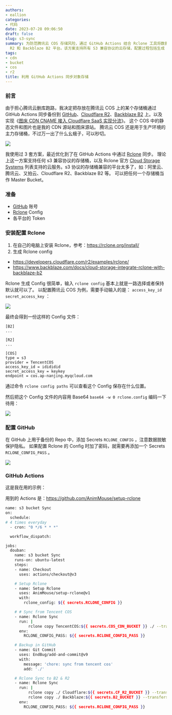 ```yaml
---
authors:
- eallion
categories:
- 代码
date: 2023-07-28 09:06:50
draft: false
slug: s3-sync
summary: 为防范腾讯云 COS 存储风险，通过 GitHub Actions 结合 Rclone 工具将数据同步备份至 GitHub、Cloudflare
  R2 和 Backblaze B2 平台。该方案支持所有 S3 兼容协议的云存储，配置过程包括生成 Rclone 加密配置文件并上传至 GitHub Secrets，最终实现自动化定时同步与多平台冗余容灾。
tags:
- cdn
- bucket
- cos
- r2
title: 利用 GitHub Actions 同步对象存储
---
```

### 前言

由于担心腾讯云删库跑路，我决定把存放在腾讯云 COS 上的某个存储桶通过 GitHub Actions 同步备份到 [GitHub](https://github.com/eallion/static)、[Cloudflare R2](https://www.cloudflare.com/developer-platform/r2/)、[Backblaze B2](https://www.backblaze.com/cloud-storage) 上。以及实现《[图床 CDN CNAME 接入 Cloudflare SaaS 实现分流](https://eallion.com/cdn-cname-cloudflare/)》。
这个 COS 中的静态文件和图片也是我的 CDN 源站和图床源站。
腾讯云 COS 还是用于生产环境的主力存储桶，不过万一出了什么幺蛾子，可以秒切。

![](/assets/images/posts/2023/07/s3-sync-workflow.png)

我使用过 3 套方案，最近优化到了在 GitHub Actions 中通过 [Rclone](https://rclone.org/) 同步。
理论上这一方案支持任何 s3 兼容协议的存储桶，以及 Rclone 官方 [Cloud Storage Systems](https://rclone.org/overview/) 列表支持的云服务。s3 协议的存储桶兼容的平台太多了，如：阿里云、腾讯云、又拍云、Cloudflare R2、Backblaze B2 等。
可以把任何一个存储桶当作 Master Bucket。

### 准备

- [GitHub](https://github.com/) 账号
- [Rclone](https://rclone.org/) Config
- 各平台的 Token

### 安装配置 Rclone

1. 在自己的电脑上安装 Rclone，参考：<https://rclone.org/install/>
2. 生成 Rclone config

- https://developers.cloudflare.com/r2/examples/rclone/
- https://www.backblaze.com/docs/cloud-storage-integrate-rclone-with-backblaze-b2

Rclone 生成 Config 很简单，输入 `rclone config` 基本上就是一路选择或者保持默认就可以了。
以配置腾讯云 COS 为例，需要手动输入的是： `access_key_id` `secret_access_key` ：

![](/assets/images/posts/2023/07/rclone_config.gif)

最终会得到一份这样的 Config 文件：

```
[B2]
...

[R2]
...

[COS]
type = s3
provider = TencentCOS
access_key_id = idididid
secret_access_key = keykey
endpoint = cos.ap-nanjing.myqcloud.com
```

通过命令 `rclone config paths` 可以查看这个 Config 保存在什么位置。

然后把这个 Config 文件的内容用 Base64 `base64 -w 0 rclone.config` 编码一下待用：

![](/assets/images/posts/2023/07/rclone_config_base64.png)

### 配置 GitHub

在 GitHub 上用于备份的 Repo 中，添加 Secrets `RCLONE_CONFIG` ，注意数据脱敏保护隐私。
如果配置 Rclone 的 Config 时加了密码，就需要再添加一个 Secrets `RCLONE_CONFIG_PASS` 。

![](/assets/images/posts/2023/07/secret_rclone_config.png)

### GitHub Actions

这是我在用的示例：

用到的 Actions 是：<https://github.com/AnimMouse/setup-rclone>

```bash
name: s3 bucket Sync
on:
  schedule:
# 4 times everyday
  - cron: "0 */6 * * *"

  workflow_dispatch:

jobs:
  douban:
    name: s3 bucket Sync 
    runs-on: ubuntu-latest
    steps:
    - name: Checkout
      uses: actions/checkout@v3

    # Setup Rclone
    - name: Setup Rclone
      uses: AnimMouse/setup-rclone@v1
      with:
        rclone_config: ${{ secrets.RCLONE_CONFIG }}

    # # Sync from Tencent COS
    - name: Rclone Sync 
      run: |
          rclone copy TencentCOS:${{ secrets.COS_CDN_BUCKET }} ./ --transfers=8 --checkers=16
      env:
        RCLONE_CONFIG_PASS: ${{ secrets.RCLONE_CONFIG_PASS }}

    # Backup in GitHub
    - name: Git Commit
      uses: EndBug/add-and-commit@v9
      with:
        message: 'chore: sync from tencent cos'
        add: './'

    # Rclone Sync to B2 & R2
    - name: Rclone Sync 
      run: |
          rclone copy ./ Cloudflare:${{ secrets.CF_R2_BUCKET }} --transfers=8 --checkers=16 --exclude=.git/** --exclude=.github/** --exclude=README.md
          rclone copy ./ Backblaze:${{ secrets.B2_BUCKET }} --transfers=8 --checkers=16 --exclude=.git/** --exclude=.github/** --exclude=README.md
      env:
        RCLONE_CONFIG_PASS: ${{ secrets.RCLONE_CONFIG_PASS }}
```